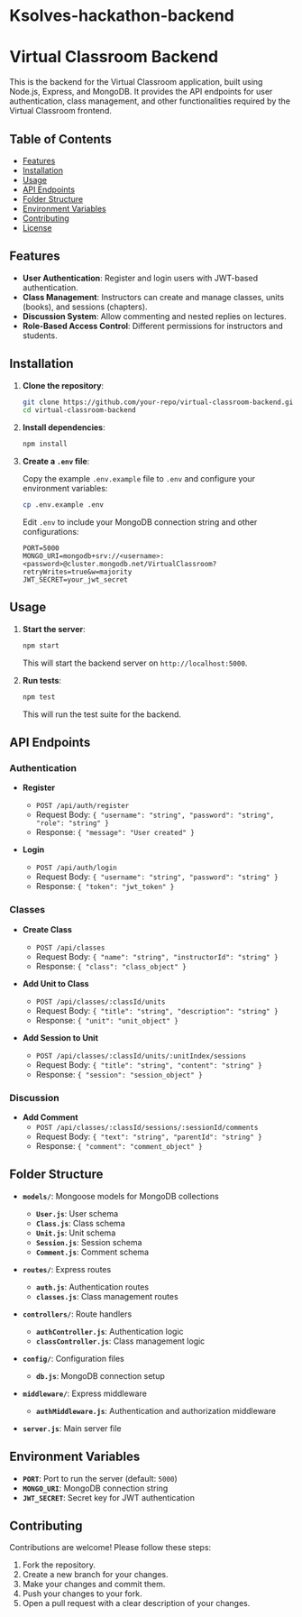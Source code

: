 ﻿# Ksolves-hackathon-backend
 # Virtual Classroom Backend

This is the backend for the Virtual Classroom application, built using Node.js, Express, and MongoDB. It provides the API endpoints for user authentication, class management, and other functionalities required by the Virtual Classroom frontend.

## Table of Contents

- [Features](#features)
- [Installation](#installation)
- [Usage](#usage)
- [API Endpoints](#api-endpoints)
- [Folder Structure](#folder-structure)
- [Environment Variables](#environment-variables)
- [Contributing](#contributing)
- [License](#license)

## Features

- **User Authentication**: Register and login users with JWT-based authentication.
- **Class Management**: Instructors can create and manage classes, units (books), and sessions (chapters).
- **Discussion System**: Allow commenting and nested replies on lectures.
- **Role-Based Access Control**: Different permissions for instructors and students.

## Installation

1. **Clone the repository**:

    ```bash
    git clone https://github.com/your-repo/virtual-classroom-backend.git
    cd virtual-classroom-backend
    ```

2. **Install dependencies**:

    ```bash
    npm install
    ```

3. **Create a `.env` file**:

    Copy the example `.env.example` file to `.env` and configure your environment variables:

    ```bash
    cp .env.example .env
    ```

    Edit `.env` to include your MongoDB connection string and other configurations:

    ```env
    PORT=5000
    MONGO_URI=mongodb+srv://<username>:<password>@cluster.mongodb.net/VirtualClassroom?retryWrites=true&w=majority
    JWT_SECRET=your_jwt_secret
    ```

## Usage

1. **Start the server**:

    ```bash
    npm start
    ```

    This will start the backend server on `http://localhost:5000`.

2. **Run tests**:

    ```bash
    npm test
    ```

    This will run the test suite for the backend.

## API Endpoints

### Authentication

- **Register**
  - `POST /api/auth/register`
  - Request Body: `{ "username": "string", "password": "string", "role": "string" }`
  - Response: `{ "message": "User created" }`

- **Login**
  - `POST /api/auth/login`
  - Request Body: `{ "username": "string", "password": "string" }`
  - Response: `{ "token": "jwt_token" }`

### Classes

- **Create Class**
  - `POST /api/classes`
  - Request Body: `{ "name": "string", "instructorId": "string" }`
  - Response: `{ "class": "class_object" }`

- **Add Unit to Class**
  - `POST /api/classes/:classId/units`
  - Request Body: `{ "title": "string", "description": "string" }`
  - Response: `{ "unit": "unit_object" }`

- **Add Session to Unit**
  - `POST /api/classes/:classId/units/:unitIndex/sessions`
  - Request Body: `{ "title": "string", "content": "string" }`
  - Response: `{ "session": "session_object" }`

### Discussion

- **Add Comment**
  - `POST /api/classes/:classId/sessions/:sessionId/comments`
  - Request Body: `{ "text": "string", "parentId": "string" }`
  - Response: `{ "comment": "comment_object" }`

## Folder Structure

- **`models/`**: Mongoose models for MongoDB collections
  - **`User.js`**: User schema
  - **`Class.js`**: Class schema
  - **`Unit.js`**: Unit schema
  - **`Session.js`**: Session schema
  - **`Comment.js`**: Comment schema

- **`routes/`**: Express routes
  - **`auth.js`**: Authentication routes
  - **`classes.js`**: Class management routes

- **`controllers/`**: Route handlers
  - **`authController.js`**: Authentication logic
  - **`classController.js`**: Class management logic

- **`config/`**: Configuration files
  - **`db.js`**: MongoDB connection setup

- **`middleware/`**: Express middleware
  - **`authMiddleware.js`**: Authentication and authorization middleware

- **`server.js`**: Main server file

## Environment Variables

- **`PORT`**: Port to run the server (default: `5000`)
- **`MONGO_URI`**: MongoDB connection string
- **`JWT_SECRET`**: Secret key for JWT authentication

## Contributing

Contributions are welcome! Please follow these steps:

1. Fork the repository.
2. Create a new branch for your changes.
3. Make your changes and commit them.
4. Push your changes to your fork.
5. Open a pull request with a clear description of your changes.
